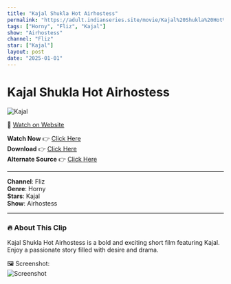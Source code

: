 ```yaml
---
title: "Kajal Shukla Hot Airhostess"
permalink: "https://adult.indianseries.site/movie/Kajal%20Shukla%20Hot%20Airhostess"
tags: ["Horny", "Fliz", "Kajal"]
show: "Airhostess"
channel: "Fliz"
star: ["Kajal"]
layout: post
date: "2025-01-01"
---
```


# Kajal Shukla Hot Airhostess

![Kajal](https://shorts.desisins.com/wp-content/uploads/2024/07/Kajal-Shikla-Airhostess-DesiSins.com_.jpg)

🔗 [Watch on Website](https://adult.indianseries.site/movie/Kajal%20Shukla%20Hot%20Airhostess)

**Watch Now** 👉 [Click Here](https://adult.indianseries.site/movie/Kajal%20Shukla%20Hot%20Airhostess)  
**Download** 👉 [Click Here](https://adult.indianseries.site/movie/Kajal%20Shukla%20Hot%20Airhostess)  
**Alternate Source** 👉 [Click Here](https://adult.indianseries.site/movie/Kajal%20Shukla%20Hot%20Airhostess)

---

**Channel**: Fliz  
**Genre**: Horny  
**Stars**: Kajal  
**Show**: Airhostess

---

### 🔥 About This Clip

Kajal Shukla Hot Airhostess is a bold and exciting short film featuring Kajal. Enjoy a passionate story filled with desire and drama.
 
🖼️ Screenshot:  
![Screenshot](https://shorts.desisins.com/wp-content/uploads/2024/07/Kajal-Shikla-Airhostess-DesiSins.com_.jpg)
